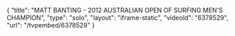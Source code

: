 {
    "title": "MATT BANTING - 2012 AUSTRALIAN OPEN OF SURFING MEN'S CHAMPION",
    "type": "solo",
    "layout": "iframe-static",
    "videoId": "6378529",
    "url": "\/tvpembed\/6378529"
}